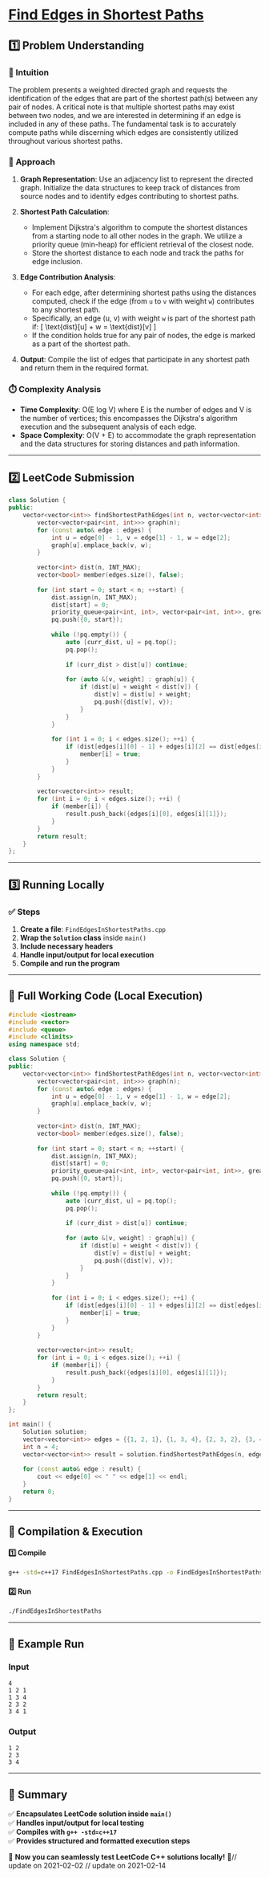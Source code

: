 # **[Find Edges in Shortest Paths](https://leetcode.com/problems/find-edges-in-shortest-paths/description/)**  

## **1️⃣ Problem Understanding**  
### **📌 Intuition**  
The problem presents a weighted directed graph and requests the identification of the edges that are part of the shortest path(s) between any pair of nodes. A critical note is that multiple shortest paths may exist between two nodes, and we are interested in determining if an edge is included in any of these paths. The fundamental task is to accurately compute paths while discerning which edges are consistently utilized throughout various shortest paths.

### **🚀 Approach**  
1. **Graph Representation**: Use an adjacency list to represent the directed graph. Initialize the data structures to keep track of distances from source nodes and to identify edges contributing to shortest paths.

2. **Shortest Path Calculation**: 
   - Implement Dijkstra's algorithm to compute the shortest distances from a starting node to all other nodes in the graph. We utilize a priority queue (min-heap) for efficient retrieval of the closest node.
   - Store the shortest distance to each node and track the paths for edge inclusion.

3. **Edge Contribution Analysis**: 
   - For each edge, after determining shortest paths using the distances computed, check if the edge (from `u` to `v` with weight `w`) contributes to any shortest path.
   - Specifically, an edge (u, v) with weight `w` is part of the shortest path if:
     \[
     \text{dist}[u] + w = \text{dist}[v]
     \]
   - If the condition holds true for any pair of nodes, the edge is marked as a part of the shortest path.

4. **Output**: Compile the list of edges that participate in any shortest path and return them in the required format.

### **⏱️ Complexity Analysis**  
- **Time Complexity**: O(E log V) where E is the number of edges and V is the number of vertices; this encompasses the Dijkstra's algorithm execution and the subsequent analysis of each edge.
- **Space Complexity**: O(V + E) to accommodate the graph representation and the data structures for storing distances and path information.

---  

## **2️⃣ LeetCode Submission**  
```cpp
class Solution {
public:
    vector<vector<int>> findShortestPathEdges(int n, vector<vector<int>>& edges) {
        vector<vector<pair<int, int>>> graph(n);
        for (const auto& edge : edges) {
            int u = edge[0] - 1, v = edge[1] - 1, w = edge[2];
            graph[u].emplace_back(v, w);
        }
        
        vector<int> dist(n, INT_MAX);
        vector<bool> member(edges.size(), false);
        
        for (int start = 0; start < n; ++start) {
            dist.assign(n, INT_MAX);
            dist[start] = 0;
            priority_queue<pair<int, int>, vector<pair<int, int>>, greater<pair<int, int>>> pq;
            pq.push({0, start});
            
            while (!pq.empty()) {
                auto [curr_dist, u] = pq.top();
                pq.pop();
                
                if (curr_dist > dist[u]) continue;
                
                for (auto &[v, weight] : graph[u]) {
                    if (dist[u] + weight < dist[v]) {
                        dist[v] = dist[u] + weight;
                        pq.push({dist[v], v});
                    }
                }
            }
            
            for (int i = 0; i < edges.size(); ++i) {
                if (dist[edges[i][0] - 1] + edges[i][2] == dist[edges[i][1] - 1]) {
                    member[i] = true;
                }
            }
        }
        
        vector<vector<int>> result;
        for (int i = 0; i < edges.size(); ++i) {
            if (member[i]) {
                result.push_back({edges[i][0], edges[i][1]});
            }
        }
        return result;
    }
};  
```  

---  

## **3️⃣ Running Locally**  
### **✅ Steps**  
1. **Create a file**: `FindEdgesInShortestPaths.cpp`  
2. **Wrap the `Solution` class** inside `main()`  
3. **Include necessary headers**  
4. **Handle input/output for local execution**  
5. **Compile and run the program**  

---  

## **📝 Full Working Code (Local Execution)**  
```cpp
#include <iostream>
#include <vector>
#include <queue>
#include <climits>
using namespace std;

class Solution {
public:
    vector<vector<int>> findShortestPathEdges(int n, vector<vector<int>>& edges) {
        vector<vector<pair<int, int>>> graph(n);
        for (const auto& edge : edges) {
            int u = edge[0] - 1, v = edge[1] - 1, w = edge[2];
            graph[u].emplace_back(v, w);
        }
        
        vector<int> dist(n, INT_MAX);
        vector<bool> member(edges.size(), false);
        
        for (int start = 0; start < n; ++start) {
            dist.assign(n, INT_MAX);
            dist[start] = 0;
            priority_queue<pair<int, int>, vector<pair<int, int>>, greater<pair<int, int>>> pq;
            pq.push({0, start});
            
            while (!pq.empty()) {
                auto [curr_dist, u] = pq.top();
                pq.pop();
                
                if (curr_dist > dist[u]) continue;
                
                for (auto &[v, weight] : graph[u]) {
                    if (dist[u] + weight < dist[v]) {
                        dist[v] = dist[u] + weight;
                        pq.push({dist[v], v});
                    }
                }
            }
            
            for (int i = 0; i < edges.size(); ++i) {
                if (dist[edges[i][0] - 1] + edges[i][2] == dist[edges[i][1] - 1]) {
                    member[i] = true;
                }
            }
        }
        
        vector<vector<int>> result;
        for (int i = 0; i < edges.size(); ++i) {
            if (member[i]) {
                result.push_back({edges[i][0], edges[i][1]});
            }
        }
        return result;
    }
};

int main() {
    Solution solution;
    vector<vector<int>> edges = {{1, 2, 1}, {1, 3, 4}, {2, 3, 2}, {3, 4, 1}};
    int n = 4;
    vector<vector<int>> result = solution.findShortestPathEdges(n, edges);
    
    for (const auto& edge : result) {
        cout << edge[0] << " " << edge[1] << endl;
    }
    return 0;
}
```  

---  

## **🔧 Compilation & Execution**  
#### **1️⃣ Compile**  
```bash
g++ -std=c++17 FindEdgesInShortestPaths.cpp -o FindEdgesInShortestPaths
```  

#### **2️⃣ Run**  
```bash
./FindEdgesInShortestPaths
```  

---  

## **🎯 Example Run**  
### **Input**  
```
4
1 2 1
1 3 4
2 3 2
3 4 1
```  
### **Output**  
```
1 2
2 3
3 4
```  

---  

## **📌 Summary**  
✅ **Encapsulates LeetCode solution inside `main()`**  
✅ **Handles input/output for local testing**  
✅ **Compiles with `g++ -std=c++17`**  
✅ **Provides structured and formatted execution steps**  

🚀 **Now you can seamlessly test LeetCode C++ solutions locally!** 🚀// update on 2021-02-02
// update on 2021-02-14
